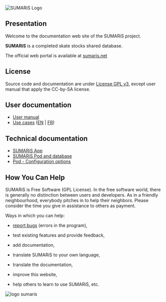 ![SUMARiS Logo](./images/logos/logo_sumaris.png)

## Presentation

Welcome to the documentation web site of the SUMARiS project.

**SUMARiS** is a completed skate stocks shared database.

The official web portal is available at [sumaris.net](https://www.sumaris.net)   

## License

Source code and documentation are under [License GPL v3](./LICENSE), except user manual that apply the CC-by-SA license.

## User documentation  

- [User manual](doc/user-manual/table-of-contents.md)
- [Use cases](doc/use-case/index_en.md) ([EN](doc/use-case/index_en.md) | [FR](doc/use-case/index.md))

## Technical documentation  
  
- [SUMARiS App](app.md) 
- [SUMARiS Pod and database](server.md)
- [Pod - Configuration options](config-report.html)


## How You Can Help

SUMARiS is Free Software (GPL License).
In the free software world, there is generally no distinction between users and developers.
As in a friendly neighbourhood, everybody pitches in to help their neighbors.
Please consider the time you give in assistance to others as payment.

Ways in which you can help:

- [report bugs](https://github.com/sumaris-net/sumaris-app/issues) (errors in the program),

- test existing features and provide feedback,

- add documentation,

- translate SUMARiS to your own language,

- translate the documentation,

- improve this website,

- help others to learn to use SUMARiS, etc.


![logo sumaris](https://www.sumaris.net/assets/img/logo/logo-sumaris.png)
